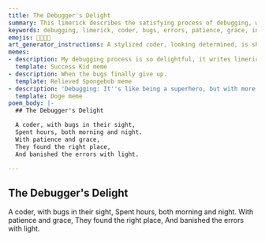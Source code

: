 ```yaml
---
title: The Debugger's Delight
summary: This limerick describes the satisfying process of debugging, where a patient coder uses grace and insight to find and eliminate errors, bringing light to the code.
keywords: debugging, limerick, coder, bugs, errors, patience, grace, insight, light, problem-solving
emojis: 🐛🔎💡✅
art_generator_instructions: A stylized coder, looking determined, is shining a beam of light into a tangled mess of code lines, revealing small, mischievous bugs. As the coder works with "patience and grace," the bugs are banished, and the code glows with a clear, bright light. The overall feeling should be lighthearted, relatable, and convey the satisfaction of solving a difficult problem.
memes:
- description: My debugging process is so delightful, it writes limericks.
  template: Success Kid meme
- description: When the bugs finally give up.
  template: Relieved Spongebob meme
- description: 'Debugging: It''s like being a superhero, but with more coffee.'
  template: Doge meme
poem_body: |-
  ## The Debugger's Delight

  A coder, with bugs in their sight,
  Spent hours, both morning and night.
  With patience and grace,
  They found the right place,
  And banished the errors with light.

---
```

## The Debugger's Delight

A coder, with bugs in their sight,
Spent hours, both morning and night.
With patience and grace,
They found the right place,
And banished the errors with light.